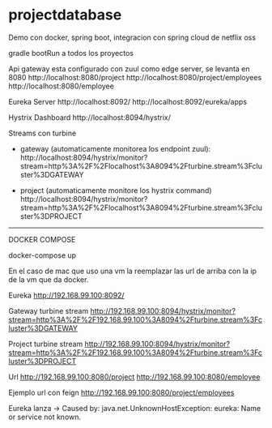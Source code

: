 # projectdatabase
Demo con docker, spring boot, integracion con spring cloud de netflix oss


gradle bootRun a todos los proyectos

Api gateway esta configurado con zuul como edge server, se levanta en 8080
http://localhost:8080/project
http://localhost:8080/project/employees
http://localhost:8080/employee

Eureka Server
http://localhost:8092/
http://localhost:8092/eureka/apps

Hystrix Dashboard
http://localhost:8094/hystrix/

Streams con turbine 
- gateway (automaticamente monitorea los endpoint zuul): 
http://localhost:8094/hystrix/monitor?stream=http%3A%2F%2Flocalhost%3A8094%2Fturbine.stream%3Fcluster%3DGATEWAY
	
- project (automaticamente monitore los hystrix command)
http://localhost:8094/hystrix/monitor?stream=http%3A%2F%2Flocalhost%3A8094%2Fturbine.stream%3Fcluster%3DPROJECT



----
DOCKER COMPOSE

docker-compose up

En el caso de mac que uso una vm la reemplazar las url de arriba con la ip de la vm que da docker.

Eureka
http://192.168.99.100:8092/

Gateway turbine stream
http://192.168.99.100:8094/hystrix/monitor?stream=http%3A%2F%2F192.168.99.100%3A8094%2Fturbine.stream%3Fcluster%3DGATEWAY

Project turbine stream
http://192.168.99.100:8094/hystrix/monitor?stream=http%3A%2F%2F192.168.99.100%3A8094%2Fturbine.stream%3Fcluster%3DPROJECT

Url 
http://192.168.99.100:8080/project
http://192.168.99.100:8080/employee

Ejemplo url con feign
http://192.168.99.100:8080/project/employees



Eureka lanza -> Caused by: java.net.UnknownHostException: eureka: Name or service not known.
